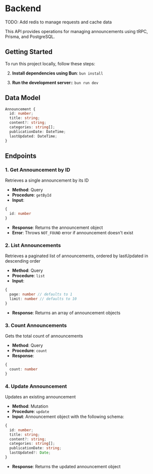 # Backend

TODO: Add redis to manage requests and cache data

This API provides operations for managing announcements using tRPC, Prisma, and PostgreSQL.

## Getting Started

To run this project locally, follow these steps:

2. **Install dependencies using Bun**:
   `bun install`

3. **Run the development server:**:
   `bun run dev`

## Data Model

```typescript
Announcement {
  id: number;
  title: string;
  content?: string;
  categories: string[];
  publicationDate: DateTime;
  lastUpdated: DateTime;
}
```

## Endpoints

### 1. Get Announcement by ID

Retrieves a single announcement by its ID

- **Method**: Query
- **Procedure**: `getById`
- **Input**:

```typescript
{
  id: number
}
```

- **Response**: Returns the announcement object
- **Error**: Throws `NOT_FOUND` error if announcement doesn't exist

### 2. List Announcements

Retrieves a paginated list of announcements, ordered by lastUpdated in descending order

- **Method**: Query
- **Procedure**: `list`
- **Input**:

```typescript
{
  page: number // defaults to 1
  limit: number // defaults to 10
}
```

- **Response**: Returns an array of announcement objects

### 3. Count Announcements

Gets the total count of announcements

- **Method**: Query
- **Procedure**: `count`
- **Response**:

```typescript
{
  count: number
}
```

### 4. Update Announcement

Updates an existing announcement

- **Method**: Mutation
- **Procedure**: `update`
- **Input**: Announcement object with the following schema:

```typescript
{
  id: number;
  title: string;
  content?: string;
  categories: string[];
  publicationDate: string;
  lastUpdated?: Date;
}
```

- **Response**: Returns the updated announcement object
